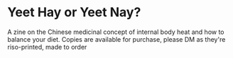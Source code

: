 # Yeet Hay or Yeet Nay?
A zine on the Chinese medicinal concept of internal body heat and how to balance your diet. Copies are available for purchase, please DM as they're riso-printed, made to order
